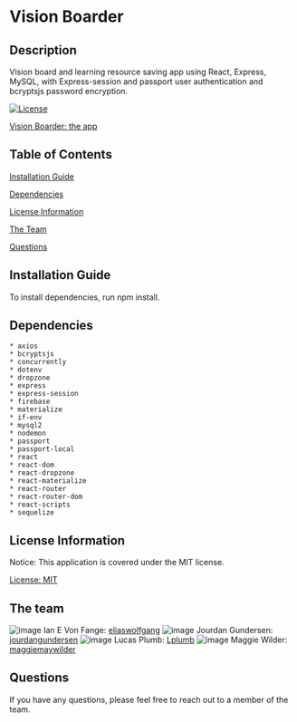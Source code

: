 # Vision Boarder

## Description

Vision board and learning resource saving app using React, Express, MySQL, with Express-session and passport user authentication and bcryptsjs password encryption.

[![License](https://img.shields.io/badge/license-MIT-blueviolet.svg)](https://opensource.org/licenses/MIT)

[Vision Boarder: the app](https://vision-board-learning-place.herokuapp.com/)

## Table of Contents

[Installation Guide](#installation-guide)

[Dependencies](#dependencies)

[License Information](#license-information)

[The Team](#the-team)

[Questions](#questions)

## Installation Guide

To install dependencies, run npm install.

## Dependencies

    * axios
    * bcryptsjs
    * concurrently
    * dotenv
    * dropzone
    * express
    * express-session
    * firebase
    * materialize
    * if-env
    * mysql2
    * nodemon
    * passport
    * passport-local
    * react
    * react-dom
    * react-dropzone
    * react-materialize
    * react-router
    * react-router-dom
    * react-scripts
    * sequelize

## License Information

Notice: This application is covered under the MIT license.

 [License: MIT](https://opensource.org/licenses/MIT)

## The team

![image](https://avatars.githubusercontent.com/u/66137019?v=4)
Ian E Von Fange: [eliaswolfgang](https://github.com/eliaswolfgang)
![image](https://avatars.githubusercontent.com/u/73676027?v=4)
Jourdan Gundersen: [jourdangundersen](https://github.com/jourdangundersen)
![image](https://avatars.githubusercontent.com/u/74584167?v=4)
Lucas Plumb: [Lplumb](https://github.com/Lplumb)
![image](https://avatars.githubusercontent.com/u/72891601?v=4)
Maggie Wilder: [maggiemaywilder](https://github.com/maggiemaywilder)





## Questions

If you have any questions, please feel free to reach out to a member of the team.

